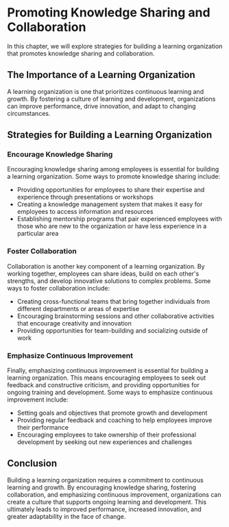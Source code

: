 Promoting Knowledge Sharing and Collaboration
==========================================================================================

In this chapter, we will explore strategies for building a learning organization that promotes knowledge sharing and collaboration.

The Importance of a Learning Organization
-----------------------------------------

A learning organization is one that prioritizes continuous learning and growth. By fostering a culture of learning and development, organizations can improve performance, drive innovation, and adapt to changing circumstances.

Strategies for Building a Learning Organization
-----------------------------------------------

### Encourage Knowledge Sharing

Encouraging knowledge sharing among employees is essential for building a learning organization. Some ways to promote knowledge sharing include:

* Providing opportunities for employees to share their expertise and experience through presentations or workshops
* Creating a knowledge management system that makes it easy for employees to access information and resources
* Establishing mentorship programs that pair experienced employees with those who are new to the organization or have less experience in a particular area

### Foster Collaboration

Collaboration is another key component of a learning organization. By working together, employees can share ideas, build on each other's strengths, and develop innovative solutions to complex problems. Some ways to foster collaboration include:

* Creating cross-functional teams that bring together individuals from different departments or areas of expertise
* Encouraging brainstorming sessions and other collaborative activities that encourage creativity and innovation
* Providing opportunities for team-building and socializing outside of work

### Emphasize Continuous Improvement

Finally, emphasizing continuous improvement is essential for building a learning organization. This means encouraging employees to seek out feedback and constructive criticism, and providing opportunities for ongoing training and development. Some ways to emphasize continuous improvement include:

* Setting goals and objectives that promote growth and development
* Providing regular feedback and coaching to help employees improve their performance
* Encouraging employees to take ownership of their professional development by seeking out new experiences and challenges

Conclusion
----------

Building a learning organization requires a commitment to continuous learning and growth. By encouraging knowledge sharing, fostering collaboration, and emphasizing continuous improvement, organizations can create a culture that supports ongoing learning and development. This ultimately leads to improved performance, increased innovation, and greater adaptability in the face of change.

